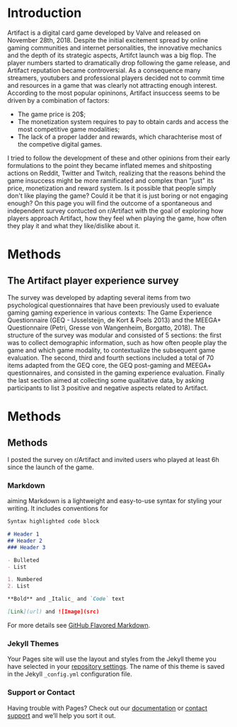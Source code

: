 # Introduction

Artifact is a digital card game developed by Valve and released on November 28th, 2018. Despite the initial excitement spread by online gaming communities and internet personalities, the innovative mechanics and the depth of its strategic aspects, Artifct launch was a big flop. The player numbers started to dramatically drop following the game release, and Artifact reputation became controversial. As a consequence many streamers, youtubers and professional players decided not to commit time and resources in a game that was clearly not attracting enough interest. 
According to the most popular opininons, Artifact insuccess seems to be driven by a combination of factors:
- The game price is 20$;
- The monetization system requires to pay to obtain cards and access the most competitive game modalities;
- The lack of a proper ladder and rewards, which charachterise most of the competive digital games.

I tried to follow the development of these and other opinions from their early formulations to the point they became inflated memes and shitposting actions on Reddit, Twitter and Twitch, realizing that the reasons behind the game insuccess might be more ramificated and complex than "just" its price, monetization and reward system. 
Is it possible that people simply don't like playing the game? Could it be that it is just boring or not engaging enough? 
On this page you will find the outcome of a spontaneous and independent survey contucted on r/Artifact with the goal of exploring how players approach Artifact, how they feel when playing the game, how often they play it and what they like/dislike about it.

# Methods
## The Artifact player experience survey 

The survey was developed by adapting several items from two psychological questionnaires that have been previously used to evaluate gaming gaming experience in various contexts: The Game Experience Questionnaire (GEQ - IJsselsteijn, de Kort & Poels 2013) and the MEEGA+ Questionnaire (Petri, Gresse von Wangenheim, Borgatto, 2018). The structure of the survey was modular and consisted of 5 sections: the first was to collect demographic information, such as how often people play the game and which game modality, to contextualize the subsequent game evaluation. The second, third and fourth sections included a total of 70 items adapted from the GEQ core, the GEQ post-gaming and MEEGA+ questionnaires, and consisted in the gaming experience evaluation. Finally the last section aimed at collecting some qualitative data, by asking participants to list 3 positive and negative aspects related to Artifact.








# Methods



## Methods
I posted the survey on r/Artifact and invited users who played at least 6h since the launch of the game.



### Markdown
aiming
Markdown is a lightweight and easy-to-use syntax for styling your writing. It includes conventions for

```markdown
Syntax highlighted code block

# Header 1
## Header 2
### Header 3

- Bulleted
- List

1. Numbered
2. List

**Bold** and _Italic_ and `Code` text

[Link](url) and ![Image](src)
```

For more details see [GitHub Flavored Markdown](https://guides.github.com/features/mastering-markdown/).

### Jekyll Themes

Your Pages site will use the layout and styles from the Jekyll theme you have selected in your [repository settings](https://github.com/sirt3tris/ArtifactSurvey/settings). The name of this theme is saved in the Jekyll `_config.yml` configuration file.

### Support or Contact

Having trouble with Pages? Check out our [documentation](https://help.github.com/categories/github-pages-basics/) or [contact support](https://github.com/contact) and we’ll help you sort it out.
